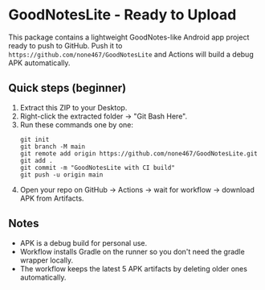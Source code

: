 # GoodNotesLite - Ready to Upload

This package contains a lightweight GoodNotes-like Android app project ready to push to GitHub.
Push it to `https://github.com/none467/GoodNotesLite` and Actions will build a debug APK automatically.

## Quick steps (beginner)
1. Extract this ZIP to your Desktop.
2. Right-click the extracted folder -> "Git Bash Here".
3. Run these commands one by one:
   ```
   git init
   git branch -M main
   git remote add origin https://github.com/none467/GoodNotesLite.git
   git add .
   git commit -m "GoodNotesLite with CI build"
   git push -u origin main
   ```
4. Open your repo on GitHub -> Actions -> wait for workflow -> download APK from Artifacts.

## Notes
- APK is a debug build for personal use.
- Workflow installs Gradle on the runner so you don't need the gradle wrapper locally.
- The workflow keeps the latest 5 APK artifacts by deleting older ones automatically.


